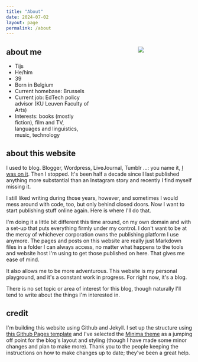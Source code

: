 ```yaml
---
title: "About"
date: 2024-07-02
layout: page
permalink: /about
---
```


<div style="float: right; width: 250px; height: 250px; margin: 0 1em;"><p style="text-align:center;"><img src="https://upload.wikimedia.org/wikipedia/commons/e/e0/PlaceholderLC.png" /></p></div>

## about me
- Tijs
- He/him
- 39
- Born in Belgium
- Current homebase: Brussels
- Current job: EdTech policy advisor (KU Leuven Faculty of Arts)
- Interests: books (mostly fiction), film and TV, languages and linguistics, music, technology

## about this website
I used to blog. Blogger, Wordpress, LiveJournal, Tumblr ...: you name it, [I was on it](spaces.md). Then I stopped. It's been half a decade since I last published anything more substantial than an Instagram story and recently I find myself missing it.

I still liked writing during those years, however, and sometimes I would mess around with code, too, but only behind closed doors. Now I want to start publishing stuff online again. Here is where I'll do that. 

I'm doing it a little bit different this time around, on my own domain and with a set-up that puts everything firmly under my control. I don't want to be at the mercy of whichever corporation owns the publishing platform I use anymore. The pages and posts on this website are really just Markdown files in a folder I can always access, no matter what happens to the tools and website host I'm using to get those published on here. That gives me ease of mind. 

It also allows me to be more adventurous. This website is my personal playground, and it's a constant work in progress. For right now, it's a blog.

There is no set topic or area of interest for this blog, though naturally I'll tend to write about the things I'm interested in.

## credit
I'm building this website using Github and Jekyll. I set up the structure using [this Github Pages template](https://github.com/skills/github-pages) and I've selected the [Minima theme](https://github.com/jekyll/minima) as a jumping off point for the blog's layout and styling (though I have made some minor changes and plan to make more). Thank you to the people keeping the instructions on how to make changes up to date; they've been a great help.
